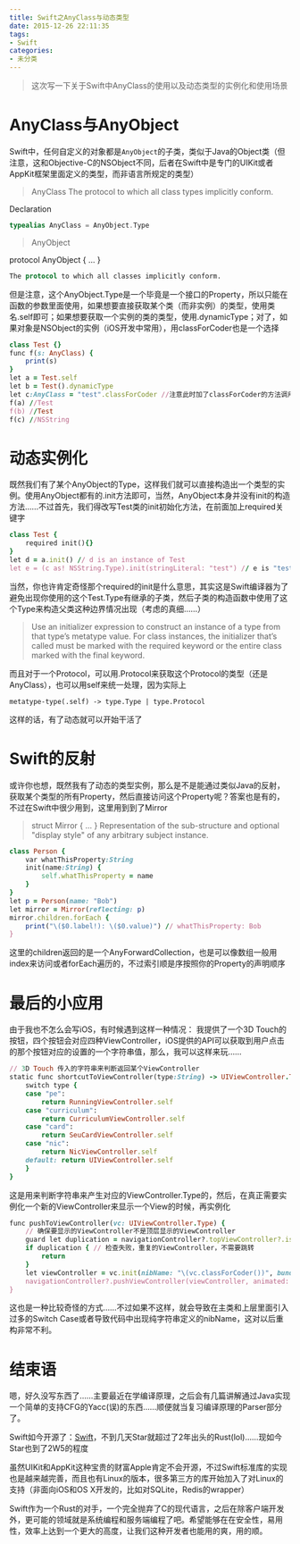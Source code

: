 ```yaml
---
title: Swift之AnyClass与动态类型
date: 2015-12-26 22:11:35
tags:
- Swift
categories:
- 未分类
---
```


> 这次写一下关于Swift中AnyClass的使用以及动态类型的实例化和使用场景

# AnyClass与AnyObject
Swift中，任何自定义的对象都是`AnyObject`的子类，类似于Java的Object类（但注意，这和Objective-C的NSObject不同，后者在Swift中是专门的UIKit或者AppKit框架里面定义的类型，而非语言所规定的类型）

> AnyClass
The protocol to which all class types implicitly conform.

Declaration
```swift
typealias AnyClass = AnyObject.Type
```

> AnyObject

protocol AnyObject { ... }
```swift
The protocol to which all classes implicitly conform.
```

但是注意，这个AnyObject.Type是一个毕竟是一个接口的Property，所以只能在函数的参数里面使用，如果想要直接获取某个类（而非实例）的类型，使用类名.self即可；如果想要获取一个实例的类的类型，使用.dynamicType；对了，如果对象是NSObject的实例（iOS开发中常用），用classForCoder也是一个选择

```ruby
class Test {}
func f(s: AnyClass) {
    print(s)
}
let a = Test.self
let b = Test().dynamicType
let c:AnyClass = "test".classForCoder //注意此时加了classForCoder的方法调用，编译器会推导出""是一个NSString的实例而不是String
f(a) //Test
f(b) //Test
f(c) //NSString
```

# 动态实例化

既然我们有了某个AnyObject的Type，这样我们就可以直接构造出一个类型的实例。使用AnyObject都有的.init方法即可，当然，AnyObject本身并没有init的构造方法……不过首先，我们得改写Test类的init初始化方法，在前面加上required关键字

```ruby
class Test {
	required init(){}
}
let d = a.init() // d is an instance of Test
let e = (c as! NSString.Type).init(stringLiteral: "test") // e is "test"
```

当然，你也许肯定奇怪那个required的init是什么意思，其实这是Swift编译器为了避免出现你使用的这个Test.Type有继承的子类，然后子类的构造函数中使用了这个Type来构造父类这种边界情况出现（考虑的真细……）

> Use an initializer expression to construct an instance of a type from that type’s metatype value. For class instances, the initializer that’s called must be marked with the required keyword or the entire class marked with the final keyword.

而且对于一个Protocol，可以用.Protocol来获取这个Protocol的类型（还是AnyClass），也可以用self来统一处理，因为实际上

`metatype-type(.self) -> type.Type | type.Protocol`

这样的话，有了动态就可以开始干活了

# Swift的反射

或许你也想，既然我有了动态的类型实例，那么是不是能通过类似Java的反射，获取某个类型的所有Property，然后直接访问这个Property呢？答案也是有的，不过在Swift中很少用到，这里用到到了Mirror
> struct Mirror { ... }
Representation of the sub-structure and optional "display style" of any arbitrary subject instance.

```ruby
class Person {
    var whatThisProperty:String
    init(name:String) {
        self.whatThisProperty = name
    }
}
let p = Person(name: "Bob")
let mirror = Mirror(reflecting: p)
mirror.children.forEach {
    print("\($0.label!): \($0.value)") // whatThisProperty: Bob
}
```

这里的children返回的是一个AnyForwardCollection，也是可以像数组一般用index来访问或者forEach遍历的，不过索引顺是序按照你的Property的声明顺序

# 最后的小应用

由于我也不怎么会写iOS，有时候遇到这样一种情况：
我提供了一个3D Touch的按钮，四个按钮会对应四种ViewController，iOS提供的API可以获取到用户点击的那个按钮对应的设置的一个字符串值，那么，我可以这样来玩……

```ruby
// 3D Touch 传入的字符串来判断返回某个ViewController
static func shortcutToViewController(type:String) -> UIViewController.Type {
    switch type {
    case "pe":
        return RunningViewController.self
    case "curriculum":
        return CurriculumViewController.self
    case "card":
        return SeuCardViewController.self
    case "nic":
        return NicViewController.self
    default: return UIViewController.self
    }
}
```

这是用来判断字符串来产生对应的ViewController.Type的，然后，在真正需要实例化一个新的ViewController来显示一个View的时候，再实例化
```ruby
func pushToViewController(vc: UIViewController.Type) {
    // 确保要显示的ViewController不是顶层显示的ViewController
    guard let duplication = navigationController?.topViewController?.isKindOfClass(vc) else { return }
    if duplication { // 检查失败，重复的ViewController，不需要跳转
        return
    }
    let viewController = vc.init(nibName: "\(vc.classForCoder())", bundle: nil) // 初始化ViewController
    navigationController?.pushViewController(viewController, animated: true)
}
```

这也是一种比较奇怪的方式……不过如果不这样，就会导致在主类和上层里面引入过多的Switch Case或者导致代码中出现纯字符串定义的nibName，这对以后重构非常不利。

# 结束语

嗯，好久没写东西了……主要最近在学编译原理，之后会有几篇讲解通过Java实现一个简单的支持CFG的Yacc(误)的东西……顺便就当复习编译原理的Parser部分了。

Swift如今开源了：[Swift](https://github.com/apple/swift)，不到几天Star就超过了2年出头的Rust(lol)……现如今Star也到了2W5的程度

虽然UIKit和AppKit这种宝贵的财富Apple肯定不会开源，不过Swift标准库的实现也是越来越完善，而且也有Linux的版本，很多第三方的库开始加入了对Linux的支持（非面向iOS和OS X开发的，比如对SQLite，Redis的wrapper）

Swift作为一个Rust的对手，一个完全抛弃了C的现代语言，之后在除客户端开发外，更可能的领域就是系统编程和服务端编程了吧。希望能够在在安全性，易用性，效率上达到一个更大的高度，让我们这种开发者也能用的爽，用的顺。
